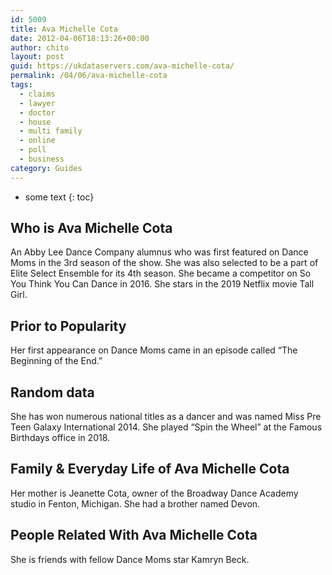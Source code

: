 ```yaml
---
id: 5009
title: Ava Michelle Cota
date: 2012-04-06T18:13:26+00:00
author: chito
layout: post
guid: https://ukdataservers.com/ava-michelle-cota/
permalink: /04/06/ava-michelle-cota
tags:
  - claims
  - lawyer
  - doctor
  - house
  - multi family
  - online
  - poll
  - business
category: Guides
---
```


* some text
{: toc}
          
          
## Who is  Ava Michelle Cota
                  
                  
                  
An Abby Lee Dance Company alumnus who was first featured on Dance Moms in the 3rd season of the show. She was also selected to be a part of Elite Select Ensemble for its 4th season. She became a competitor on So You Think You Can Dance in 2016. She stars in the 2019 Netflix movie Tall Girl. 
                  
                
                
                
## Prior to Popularity 
                  
                  
                  
Her first appearance on Dance Moms came in an episode called &#8220;The Beginning of the End.&#8221; 
                  
                
                
                
## Random data 
                  
                  
                  
She has won numerous national titles as a dancer and was named Miss Pre Teen Galaxy International 2014. She played &#8220;Spin the Wheel&#8221; at the Famous Birthdays office in 2018. 
                  
                
                
                
## Family & Everyday Life of Ava Michelle Cota
                  
                  
                  
Her mother is Jeanette Cota, owner of the Broadway Dance Academy studio in Fenton, Michigan. She had a brother named Devon. 
                  
                
                
                
## People Related With  Ava Michelle Cota
                  
                  
                  
She is friends with fellow Dance Moms star Kamryn Beck. 
                  
                
              
            
          
          
          
    
    
  
